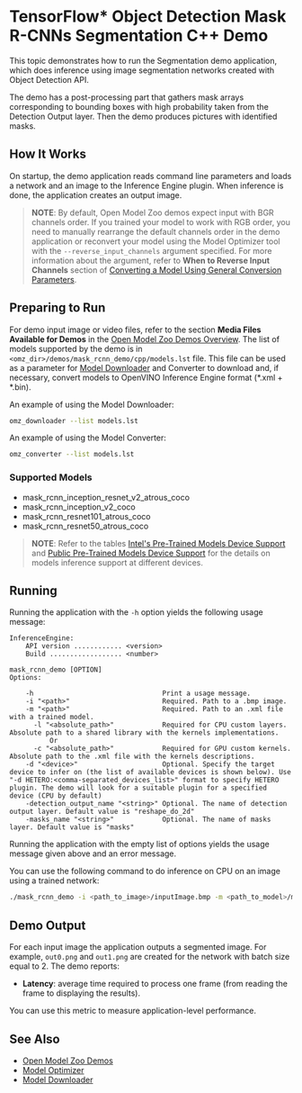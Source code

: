 # TensorFlow* Object Detection Mask R-CNNs Segmentation C++ Demo

This topic demonstrates how to run the Segmentation demo application, which does inference using image segmentation networks created with Object Detection API.

The demo has a post-processing part that gathers mask arrays corresponding to bounding boxes with high probability taken from the Detection Output layer. Then the demo produces pictures with identified masks.

## How It Works

On startup, the demo application reads command line parameters and loads a network and an image to the Inference Engine plugin. When inference is done, the application creates an output image.

> **NOTE**: By default, Open Model Zoo demos expect input with BGR channels order. If you trained your model to work with RGB order, you need to manually rearrange the default channels order in the demo application or reconvert your model using the Model Optimizer tool with the `--reverse_input_channels` argument specified. For more information about the argument, refer to **When to Reverse Input Channels** section of [Converting a Model Using General Conversion Parameters](https://docs.openvino.ai/latest/openvino_docs_MO_DG_prepare_model_convert_model_Converting_Model.html#general-conversion-parameters).

## Preparing to Run

For demo input image or video files, refer to the section **Media Files Available for Demos** in the [Open Model Zoo Demos Overview](../../README.md).
The list of models supported by the demo is in `<omz_dir>/demos/mask_rcnn_demo/cpp/models.lst` file.
This file can be used as a parameter for [Model Downloader](../../../tools/model_tools/README.md) and Converter to download and, if necessary, convert models to OpenVINO Inference Engine format (\*.xml + \*.bin).

An example of using the Model Downloader:

```sh
omz_downloader --list models.lst
```

An example of using the Model Converter:

```sh
omz_converter --list models.lst
```

### Supported Models

* mask_rcnn_inception_resnet_v2_atrous_coco
* mask_rcnn_inception_v2_coco
* mask_rcnn_resnet101_atrous_coco
* mask_rcnn_resnet50_atrous_coco

> **NOTE**: Refer to the tables [Intel's Pre-Trained Models Device Support](../../../models/intel/device_support.md) and [Public Pre-Trained Models Device Support](../../../models/public/device_support.md) for the details on models inference support at different devices.

## Running

Running the application with the `-h` option yields the following usage message:

```
InferenceEngine:
    API version ............ <version>
    Build .................. <number>

mask_rcnn_demo [OPTION]
Options:

    -h                                Print a usage message.
    -i "<path>"                       Required. Path to a .bmp image.
    -m "<path>"                       Required. Path to an .xml file with a trained model.
      -l "<absolute_path>"            Required for CPU custom layers. Absolute path to a shared library with the kernels implementations.
          Or
      -c "<absolute_path>"            Required for GPU custom kernels. Absolute path to the .xml file with the kernels descriptions.
    -d "<device>"                     Optional. Specify the target device to infer on (the list of available devices is shown below). Use "-d HETERO:<comma-separated_devices_list>" format to specify HETERO plugin. The demo will look for a suitable plugin for a specified device (CPU by default)
    -detection_output_name "<string>" Optional. The name of detection output layer. Default value is "reshape_do_2d"
    -masks_name "<string>"            Optional. The name of masks layer. Default value is "masks"
```

Running the application with the empty list of options yields the usage message given above and an error message.

You can use the following command to do inference on CPU on an image using a trained network:

```sh
./mask_rcnn_demo -i <path_to_image>/inputImage.bmp -m <path_to_model>/mask_rcnn_inception_resnet_v2_atrous_coco.xml
```

## Demo Output

For each input image the application outputs a segmented image. For example, `out0.png` and `out1.png` are created for the network with batch size equal to 2. The demo reports:

* **Latency**: average time required to process one frame (from reading the frame to displaying the results).

You can use this metric to measure application-level performance.

## See Also

* [Open Model Zoo Demos](../../README.md)
* [Model Optimizer](https://docs.openvinotoolkit.org/latest/_docs_MO_DG_Deep_Learning_Model_Optimizer_DevGuide.html)
* [Model Downloader](../../../tools/model_tools/README.md)
